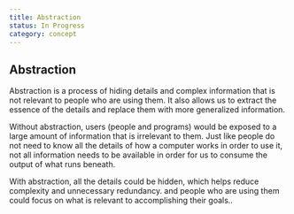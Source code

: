 ```yaml
---
title: Abstraction
status: In Progress
category: concept
---
```

## Abstraction

Abstraction is a process of hiding details and complex information that is not relevant to people who are using them. It also allows us to extract the essence of the details and replace them with more generalized information. 

Without abstraction, users (people and programs) would be exposed to a large amount of information that is irrelevant to them. Just like people do not need to know all the details of how a computer works in order to use it, not all information needs to be available in order for us to consume the output of what runs beneath. 

With abstraction, all the details could be hidden, which helps reduce complexity and unnecessary redundancy. and people who are using them could focus on what is relevant to accomplishing their goals..


